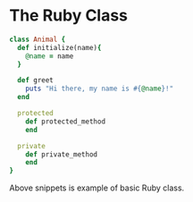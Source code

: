 # The Ruby Class

```ruby
class Animal {
  def initialize(name){
    @name = name
  }

  def greet
    puts "Hi there, my name is #{@name}!"
  end

  protected 
    def protected_method
    end

  private
    def private_method
    end
}
```

Above snippets is example of basic Ruby class.